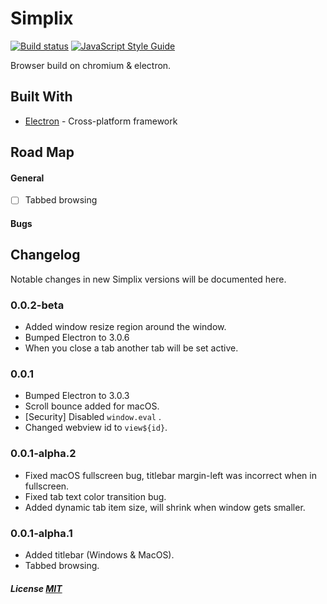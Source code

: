 # Simplix
[![Build status](https://ci.appveyor.com/api/projects/status/x0aj5p66dv1rw3tx?svg=true)](https://ci.appveyor.com/project/JSSRDRG/simplix) [![JavaScript Style Guide](https://img.shields.io/badge/code_style-standard-brightgreen.svg)](https://standardjs.com)

Browser build on chromium &amp; electron.

## Built With

* [Electron](https://electronjs.org/) - Cross-platform framework

## Road Map

#### General
- [ ] Tabbed browsing

#### Bugs

## Changelog

Notable changes in new Simplix versions will be documented here.

### 0.0.2-beta
* Added window resize region around the window.
* Bumped Electron to 3.0.6
* When you close a tab another tab will be set active.

### 0.0.1
* Bumped Electron to 3.0.3
* Scroll bounce added for macOS.
* [Security] Disabled ```window.eval``` .
* Changed webview id to ```view${id}```.

### 0.0.1-alpha.2
* Fixed macOS fullscreen bug, titlebar margin-left was incorrect when in fullscreen.
* Fixed tab text color transition bug.
* Added dynamic tab item size, will shrink when window gets smaller.

### 0.0.1-alpha.1
* Added titlebar (Windows & MacOS).
* Tabbed browsing.

##### License [MIT](https://github.com/JSSRDRG/simplix/blob/master/LICENSE)
